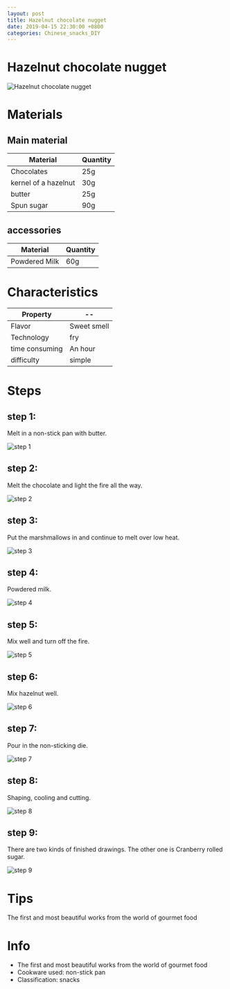 ```yaml
---
layout: post
title: Hazelnut chocolate nugget
date: 2019-04-15 22:30:00 +0800
categories: Chinese_snacks_DIY
---
```


# Hazelnut chocolate nugget

![Hazelnut chocolate nugget]({{site.baseurl}}/img/424940/424940.jpg)

# Materials


## Main material

Material|Quantity
--|--
Chocolates|25g
kernel of a hazelnut|30g
butter|25g
Spun sugar|90g

## accessories

Material|Quantity
--|--
Powdered Milk|60g

# Characteristics

Property|--
--|--
Flavor|Sweet smell
Technology|fry
time consuming|An hour
difficulty|simple

# Steps

## step 1:

Melt in a non-stick pan with butter.

![step 1]({{site.baseurl}}/img/424940/1.jpg)

## step 2:

Melt the chocolate and light the fire all the way.

![step 2]({{site.baseurl}}/img/424940/2.jpg)

## step 3:

Put the marshmallows in and continue to melt over low heat.

![step 3]({{site.baseurl}}/img/424940/3.jpg)

## step 4:

Powdered milk.

![step 4]({{site.baseurl}}/img/424940/4.jpg)

## step 5:

Mix well and turn off the fire.

![step 5]({{site.baseurl}}/img/424940/5.jpg)

## step 6:

Mix hazelnut well.

![step 6]({{site.baseurl}}/img/424940/6.jpg)

## step 7:

Pour in the non-sticking die.

![step 7]({{site.baseurl}}/img/424940/7.jpg)

## step 8:

Shaping, cooling and cutting.

![step 8]({{site.baseurl}}/img/424940/8.jpg)

## step 9:

There are two kinds of finished drawings. The other one is Cranberry rolled sugar.

![step 9]({{site.baseurl}}/img/424940/9.jpg)

# Tips

The first and most beautiful works from the world of gourmet food

# Info

- The first and most beautiful works from the world of gourmet food
- Cookware used: non-stick pan
- Classification: snacks